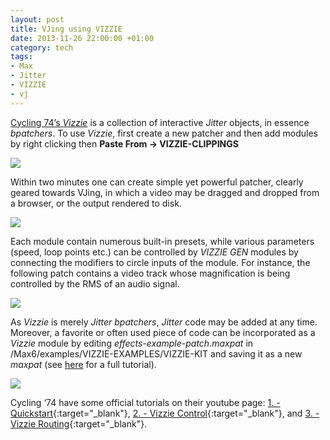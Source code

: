 ```yaml
---
layout: post
title: VJing using VIZZIE
date: 2013-11-26 22:00:00 +01:00
category: tech
tags:
- Max
- Jitter
- VIZZIE
- vj
---
```

[Cycling 74’s *Vizzie*](https://cycling74.com/articles/introducing-vizzie) is a collection of interactive *Jitter* objects, in essence *bpatchers*. To use *Vizzie*, first create a new patcher and then add modules by right clicking then **Paste From -> VIZZIE-CLIPPINGS**

![]({{site.baseurl}}/assets/images/posts/2013/13-11-26/01.png)

Within two minutes one can create simple yet powerful patcher, clearly geared towards VJing, in which a video may be dragged and dropped from a browser, or the output rendered to disk.

![]({{site.baseurl}}/assets/images/posts/2013/13-11-26/02.png)

Each module contain numerous built-in presets, while various parameters (speed, loop points etc.) can be controlled by *VIZZIE GEN* modules by connecting the modifiers to circle inputs of the module. For instance, the following patch contains a video track whose magnification is being controlled by the RMS of an audio signal.

![]({{site.baseurl}}/assets/images/posts/2013/13-11-26/03.png)

As *Vizzie* is merely *Jitter bpatchers*, *Jitter* code may be added at any time. Moreover, a favorite or often used piece of code can be incorporated as a *Vizzie* module by editing *effects-example-patch.maxpat* in /Max6/examples/VIZZIE-EXAMPLES/VIZZIE-KIT and saving it as a new *maxpat* (see [here](https://cycling74.com/tutorials/vizzie-tutorial-1-creating-a-vizzie-effects-module-using-the-vizzie-kit) for a full tutorial).

![]({{site.baseurl}}/assets/images/posts/2013/13-11-26/04.png)

Cycling ‘74 have some official tutorials on their youtube page: [1. - Quickstart](https://www.youtube.com/watch?v=z4TfdPHrbgg){:target="_blank"}, [2. - Vizzie Control](https://www.youtube.com/watch?v=Q2On-3lSATE){:target="_blank"}, and [3. - Vizzie Routing](https://www.youtube.com/watch?v=c2KYmDWgr7Q){:target="_blank"}.
